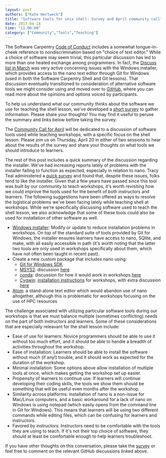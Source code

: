 ```yaml
---
layout: post
authors: ["Kate Hertweck"]
title: "Software tools for unix shell: Survey and April community call"
date: 2017-04-14
time: "11:00:00"
category: ["Community","Tools","Teaching"]
---
```


The Software Carpentry [Code of Conduct](https://software-carpentry.org/conduct/) includes 
a somewhat tongue-in-cheek reference to nondiscrimination based on "choice of text 
editor." While a choice of software may seem trivial, this particular discussion has led 
to more than one heated exchange among programmers. In fact, the [Discuss list in March](http://lists.software-carpentry.org/pipermail/discuss/2017-March/thread.html) 
was very active concerning issues with the Windows installer, which provides access to the 
nano text editor through Git for Windows (used in both the Software Carpentry Shell and Git 
lessons). That discussion eventually transitioned to consideration of alternative software 
tools we might consider using and moved over to [GitHub](https://github.com/carpentries/conversations/issues/11), 
where you can read more about the opinions and options voiced by participants.

To help us understand what our community thinks about the software we use for teaching the 
shell lesson, we've developed a [short survey](https://goo.gl/forms/wR160moyJmhrxmfr1) to 
gather information. Please share your thoughts! You may find it useful to peruse the summary 
and links below before taking the survey.

The [Community Call for April](http://pad.software-carpentry.org/community-call-2017-04-20) 
will be dedicated to a discussion of software tools used while teaching workshops, 
with a specific focus on the shell lesson. 
Please join us on Thursday, April 20 in either of two sessions to hear about the 
results of the survey and share your thoughts on what tools we should introduce to learners.

The rest of this post includes a quick summary of the discussion regarding the installer. 
We've had increasing reports lately of problems with the installer failing to function as 
expected, especially in relation to nano. Tracy Teal administered a 
[quick survey](https://github.com/carpentries/conversations/issues/11#issuecomment-285793923) 
and found that, despite these issues, folks tend to like the installer. Given that a few 
years have passed since this tool was built by our community to teach workshops, it's 
worth revisiting how we could improve the tools used for the benefit of both instructors 
and learners. The following suggestions have been offered as ways to resolve the 
logistical problems we've been facing lately while teaching shell at workshops. 
While we're specifically discussing software used to teach the shell lesson, we also 
acknowledge that some of these tools could also be used for installation of other software as well.

* [Windows installer](https://github.com/swcarpentry/windows-installer): Modify or update to 
reduce installation problems in workshops. On top of the standard suite of tools provided by 
Git for Windows, the installer ensures learners have access to nano, SQlite, and make, 
with all easily accessible in path (it's worth noting that the latter two tools are only 
used in workshops specifically about them, which have not often been taught in recent past). 
* Create a new custom package that includes nano using:
	* [Git for Windows SDK](https://github.com/git-for-windows/git/wiki/Technical-overview)
	* [MSYS2](http://www.msys2.org): discussion [here](https://github.com/swcarpentry/workshop-template/issues/394)
	* [conda](https://conda.io/docs/): discussion for how it would work in workshops [here](https://conda.io/docs/)
	* [Cygwin](https://www.cygwin.com): [installation instructions](https://github.com/swcarpentry/workshop-template/pull/391) for workshops, 
with extra discussion [here](https://github.com/swcarpentry/windows-installer/issues/2)
* [Atom](https://atom.io): a stand-alone text editor which would abandon use of nano altogether, 
although this is problematic for workshops focusing on the use of HPC resources

The challenge associated with utilizing particular software tools during our workshops is 
that we must balance multiple (sometimes conflicting) needs on the part of both instructors 
and learners. Some of these considerations that are especially releavant for the shell lesson include:

* Ease of use for learners: Novice programmers should be able to use it without too much 
effort, and it should be able to handle a breadth of activities throughout the workshop.
* Ease of installation: Learners should be able to install the software without much (if any!) 
trouble, and it should work as expected for the duration of the workshop.
* Minimal installation: Some options above allow installation of multiple tools at once, 
which makes getting the workshop set up easier.
* Propensity of learners to continue use: If learners will continue developing their coding 
skills, the tools we show them should be something that will be useful even months after the 
workshop.
* Similarity across platforms: installation of nano is a non-issue for Mac/Linux computers, 
and a basic workaround for a lack of nano on Windows is using notepad (which easily opens 
from the command line in Git for Windows). This means that learners will be using two 
different commands while editing files, which can be confusing for learners and instructors.
* Favored by instructors: Instructors need to be comfortable with the tools they are using 
to teach. If it's not their top choice of software, they should at least be comfortable enough 
to help learners troubleshoot.

If you have other thoughts on this conversation, please take the [survey](https://goo.gl/forms/wR160moyJmhrxmfr1) 
or feel free to comment on the relevant GitHub discussions linked above.
